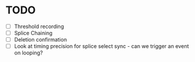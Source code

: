 # TODO
 
- [ ] Threshold recording
- [ ] Splice Chaining
- [ ] Deletion confirmation
- [ ] Look at timing precision for splice select sync - can we trigger an event on looping? 